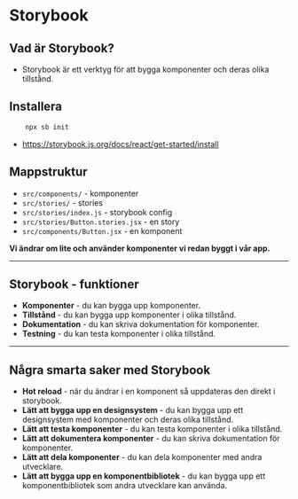 # Storybook

## Vad är Storybook?

- Storybook är ett verktyg för att bygga komponenter och deras olika tillstånd.

## Installera

```sh
    npx sb init
```

- https://storybook.js.org/docs/react/get-started/install

## Mappstruktur

- `src/components/` - komponenter
- `src/stories/` - stories
- `src/stories/index.js` - storybook config
- `src/stories/Button.stories.jsx` - en story
- `src/components/Button.jsx` - en komponent

**Vi ändrar om lite och använder komponenter vi redan byggt i vår app.**

---

## Storybook - funktioner

- **Komponenter** - du kan bygga upp komponenter.
- **Tillstånd** - du kan bygga upp komponenter i olika tillstånd.
- **Dokumentation** - du kan skriva dokumentation för komponenter.
- **Testning** - du kan testa komponenter i olika tillstånd.

---

## Några smarta saker med Storybook

- **Hot reload** - när du ändrar i en komponent så uppdateras den direkt i storybook.
- **Lätt att bygga upp en designsystem** - du kan bygga upp ett designsystem med komponenter och deras olika tillstånd.
- **Lätt att testa komponenter** - du kan testa komponenter i olika tillstånd.
- **Lätt att dokumentera komponenter** - du kan skriva dokumentation för komponenter.
- **Lätt att dela komponenter** - du kan dela komponenter med andra utvecklare.
- **Lätt att bygga upp en komponentbibliotek** - du kan bygga upp ett komponentbibliotek som andra utvecklare kan använda.
